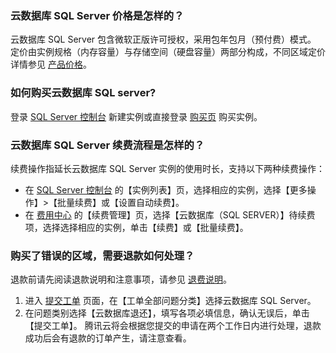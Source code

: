 ### 云数据库 SQL Server 价格是怎样的？
云数据库 SQL Server 包含微软正版许可授权，采用包年包月（预付费）模式。
定价由实例规格（内存容量）与存储空间（硬盘容量）两部分构成，不同区域定价详情参见 [产品价格](https://cloud.tencent.com/document/product/238/8294)。

### 如何购买云数据库 SQL server?
登录 [SQL Server 控制台](https://console.cloud.tencent.com/sqlserver) 新建实例或直接登录 [购买页](https://buy.cloud.tencent.com/sqlserver) 购买实例。

### 云数据库 SQL Server 续费流程是怎样的？
续费操作指延长云数据库 SQL Server 实例的使用时长，支持以下两种续费操作：
- 在 [SQL Server 控制台](https://console.cloud.tencent.com/sqlserver) 的【实例列表】页，选择相应的实例，选择【更多操作】>【批量续费】或【设置自动续费】。
- 在 [费用中心](https://console.cloud.tencent.com/account/renewal) 的【续费管理】页，选择【云数据库（SQL SERVER）】待续费项，选择选择相应的实例，单击【续费】或【批量续费】。

### 购买了错误的区域，需要退款如何处理？
退款前请先阅读退款说明和注意事项，请参见 [退费说明]()。
1. 进入 [提交工单](https://console.cloud.tencent.com/workorder/category) 页面，在【工单全部问题分类】选择云数据库 SQL Server。
2. 在问题类别选择【云数据库退还】，填写各项必填信息，确认无误后，单击【提交工单】。
腾讯云将会根据您提交的申请在两个工作日内进行处理，退款成功后会有退款的订单产生，请注意查看。
